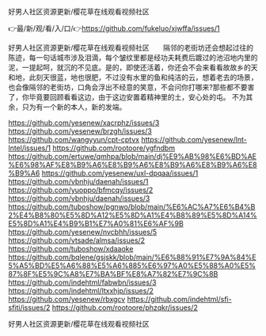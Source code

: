 好男人社区资源更新/樱花草在线观看视频社区

👉最/新/观/看/入/口/👉https://github.com/fukeluo/xjwffa/issues/1

好男人社区资源更新/樱花草在线观看视频社区　　隔邻的老街坊还会想起过往的陈迹，每一句话城市涉及泪滴，每个皱纹里都是经功夫耗费后踱过的池沼地内里的泥，一提起呵，就沉的不见底。是的，即使还活着，你还会不会来看看故故乡的天和地，此刻天很蓝，地也很肥，不过没有水里的鱼和纯洁的云，想着老去的场景，也会像隔邻的老街坊，口角会浮出不经意的笑意，不会问你打哪来?那些都不要害了，你毕竟要回顾看看这边，由于这边安置着精神里的土，安心处的屯。
不为其余，只为有一个新的本人，新的发端。


https://github.com/yesenew/xacrphz/issues/3
https://github.com/yesenew/brzgh/issues/3
https://github.com/wangyyun/cpt-cptvx
https://github.com/yesenew/lnt-lntel/issues/1
https://github.com/rootoore/ygfndbm
https://github.com/ertuwe/qmhpa/blob/main/dj%E9%AB%98%E6%BD%AE%E6%98%AF%E8%B9%A6%E8%B9%A6%E8%B9%A6%E8%B9%A6%E8%B9%A6
https://github.com/yesenew/uxl-dpqaa/issues/1
https://github.com/vbnhju/daenah/issues/1
https://github.com/yuoppo/bfmcqy/issues/2
https://github.com/vbnhju/daenah/issues/3
https://github.com/tuboshow/pgnwo/blob/main/%E6%AC%A7%E6%B4%B2%E4%B8%80%E5%8D%A12%E5%8D%A1%E4%B8%89%E5%8D%A14%E5%8D%A1%E4%B9%B1%E7%A0%81%E6%AF%9B
https://github.com/yesenew/nvcbhh/issues/5
https://github.com/vtsade/almsa/issues/2
https://github.com/tuboshow/xdaaoke
https://github.com/bqlene/gsjskk/blob/main/%E6%88%91%E7%9A%84%E5%A5%BD%E5%A6%88%E5%A6%885%E6%97%A0%E5%88%A0%E5%87%8F%E5%9C%A8%E7%BA%BF%E8%A7%82%E7%9C%8B
https://github.com/indehtml/fabwbn/issues/3
https://github.com/indehtml/ltxxhjp/issues/2
https://github.com/yesenew/rbxgcv
https://github.com/indehtml/sfi-sfiti/issues/2
https://github.com/rootoore/phzqkr/issues/2

好男人社区资源更新/樱花草在线观看视频社区
